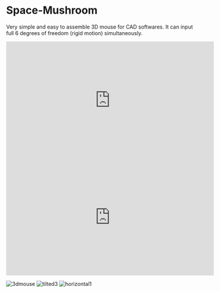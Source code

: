 # Space-Mushroom
Very simple and easy to assemble 3D mouse for CAD softwares. It can input full 6 degrees of freedom (rigid motion) simultaneously.

<iframe width="560" height="315" src="https://www.youtube.com/embed/Vs6Xte4gOxk" title="YouTube video player" frameborder="0" allow="accelerometer; autoplay; clipboard-write; encrypted-media; gyroscope; picture-in-picture" allowfullscreen></iframe>

<iframe width="560" height="315" src="https://www.youtube.com/embed/g28nm6rG8SY" title="YouTube video player" frameborder="0" allow="accelerometer; autoplay; clipboard-write; encrypted-media; gyroscope; picture-in-picture" allowfullscreen></iframe>

![3dmouse](https://user-images.githubusercontent.com/86639425/210121597-62d3a6ea-fb69-47a5-9122-7c09a419cbf0.jpg)
![tilted3](https://user-images.githubusercontent.com/86639425/210121605-2f6855a6-ccdc-491b-8f7d-54ceff26ab48.jpg)
![horizontal1](https://user-images.githubusercontent.com/86639425/210121603-236b0012-ebdd-4906-aa5e-84e759fd86f3.jpg)
